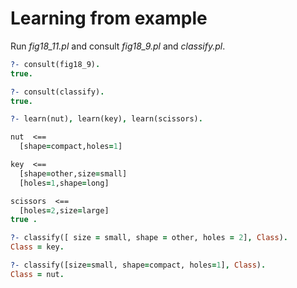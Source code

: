 # Learning from example

Run *fig18_11.pl* and consult *fig18_9.pl* and *classify.pl*.

``` Prolog
?- consult(fig18_9).
true.

?- consult(classify).
true.

?- learn(nut), learn(key), learn(scissors).

nut  <==
  [shape=compact,holes=1]

key  <==
  [shape=other,size=small]
  [holes=1,shape=long]

scissors  <==
  [holes=2,size=large]
true .

?- classify([ size = small, shape = other, holes = 2], Class).
Class = key.

?- classify([size=small, shape=compact, holes=1], Class).
Class = nut.
```
